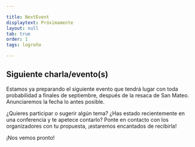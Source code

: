 ```yaml
---

title: NextEvent
displaytext: Próximamente
layout: null
tab: true
order: 1
tags: logroño

---
```


## Siguiente charla/evento(s)

Estamos ya preparando el siguiente evento que tendrá lugar con toda probabilidad a finales de septiembre, después de la resaca de San Mateo. Anunciaremos la fecha lo antes posible.

¿Quieres participar o sugerir algún tema? ¿Has estado recientemente en una conferencia y te apetece contarlo? Ponte en contacto con los organizadores con tu propuesta, ¡estaremos encantados de recibirla!

¡Nos vemos pronto!
